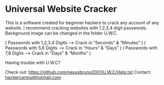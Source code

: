 # Universal Website Cracker

This is a software created for beginner hackers to crack any account of any website.
I recommend cracking websites with 1,2,3,4 digit passwords.
Background image can be changed in the folder U.W.C.

( Passwords with 1,2,3,4 Digits –> Crack in “Seconds” & “Minutes” )
( Passwords with 5,6 Digits –> Crack in “Hours” & “Days” )
( Passwords with 7,8 Digits –> Crack in “Days” & “Months” )

Having trouble with U.W.C?

Check out: https://github.com/nexusbruno2001/U.W.C/Help.txt
Contact: hackercarmo@hotmail.com 
